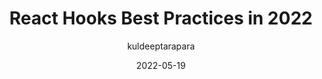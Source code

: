 ---
author: kuldeeptarapara
date: 2022-05-19
draft: true
permalink: false
publisher: thepracticaldev
tags:
  - react
  - hooks
target_url: https://dev.to/kuldeeptarapara/react-hooks-best-practices-in-2022-4bh0
title: React Hooks Best Practices in 2022
---